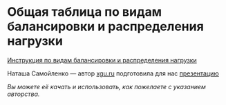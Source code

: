 # Общая таблица по видам балансировки и распределения нагрузки

[Инструкция по видам балансировки и распределения нагрузки](https://dan4i4ek.info/src/b32d96aedb57366ac833bc92008bb6e2.pdf)

Наташа Самойленко — автор [xgu.ru](http://xgu.ru) подготовила для нас [презентацию](https://www.slideshare.net/NatashaSamoylenko/linkmeup-bgpipsla)

_Вы можете её качать и использовать, как пожелаете с указанием авторства._

